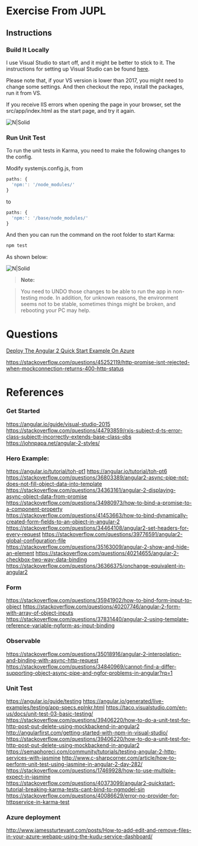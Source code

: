 # Exercise From JUPL

## Instructions 

### Build It Locally

I use Visual Studio to start off, and it might be better to stick to it. The instructions for setting up Visual Studio can be found [here](https://angular.io/guide/visual-studio-2015). 

Please note that, if your VS version is lower than 2017, you might need to change some settings. And then checkout the repo, install the packages, run it from VS.

If you receive IIS errors when opening the page in your browser, set the src/app/index.html as the start page, and try it again.


![N|Solid](https://zlxadhkust.files.wordpress.com/2017/07/upd-fail.png)



### Run Unit Test 

To run the unit tests in Karma, you need to make the following changes to the config.

Modify systemjs.config.js, from 
```javascript
paths: {
  'npm:': '/node_modules/'
}
```
to
```javascript
paths: {
  'npm:': '/base/node_modules/'
}
```
	
And then you can run the command on the root folder to start Karma:
```sh
npm test
```

As shown below:


![N|Solid](https://zlxadhkust.files.wordpress.com/2017/07/002.png)


> **Note:**

> You need to UNDO those changes to be able to run the app in non-testing mode. In addition, for unknown reasons, the environment seems not to be stable, sometimes things might be broken, and rebooting your PC may help.



# Questions

 [Deploy The Angular 2 Quick Start Example On Azure][1]


https://stackoverflow.com/questions/45252119/http-promise-isnt-rejected-when-mockconnection-returns-400-http-status




# References



### Get Started

https://angular.io/guide/visual-studio-2015
https://stackoverflow.com/questions/44793859/rxjs-subject-d-ts-error-class-subjectt-incorrectly-extends-base-class-obs  
https://johnpapa.net/angular-2-styles/

### Hero Example:
https://angular.io/tutorial/toh-pt1
https://angular.io/tutorial/toh-pt6
https://stackoverflow.com/questions/36803389/angular2-async-pipe-not-does-not-fill-object-data-into-template
https://stackoverflow.com/questions/34363161/angular-2-displaying-async-object-data-from-promise
https://stackoverflow.com/questions/34980973/how-to-bind-a-promise-to-a-component-property
https://stackoverflow.com/questions/41453663/how-to-bind-dynamically-created-form-fields-to-an-object-in-angular-2
https://stackoverflow.com/questions/34464108/angular2-set-headers-for-every-request
https://stackoverflow.com/questions/39776591/angular2-global-configuration-file
https://stackoverflow.com/questions/35163009/angular-2-show-and-hide-an-element
https://stackoverflow.com/questions/40214655/angular-2-checkbox-two-way-data-binding
https://stackoverflow.com/questions/36366375/onchange-equivalent-in-angular2

### Form

https://stackoverflow.com/questions/35941902/how-to-bind-form-input-to-object
https://stackoverflow.com/questions/40207746/angular-2-form-with-array-of-object-inputs
https://stackoverflow.com/questions/37831440/angular-2-using-template-reference-variable-ngform-as-input-binding

### Observable
https://stackoverflow.com/questions/35018916/angular-2-interpolation-and-binding-with-async-http-request
https://stackoverflow.com/questions/34840969/cannot-find-a-differ-supporting-object-async-pipe-and-ngfor-problems-in-angular?rq=1

### Unit Test
https://angular.io/guide/testing
https://angular.io/generated/live-examples/testing/app-specs.eplnkr.html
https://taco.visualstudio.com/en-us/docs/unit-test-03-basic-testing/
https://stackoverflow.com/questions/39406220/how-to-do-a-unit-test-for-http-post-put-delete-using-mockbackend-in-angular2
http://angularfirst.com/getting-started-with-npm-in-visual-studio/
https://stackoverflow.com/questions/39406220/how-to-do-a-unit-test-for-http-post-put-delete-using-mockbackend-in-angular2
https://semaphoreci.com/community/tutorials/testing-angular-2-http-services-with-jasmine
http://www.c-sharpcorner.com/article/how-to-perform-unit-test-using-jasmine-in-angular-2-day-282/
https://stackoverflow.com/questions/17469928/how-to-use-multiple-expect-in-jasmine
https://stackoverflow.com/questions/40373099/angular2-quickstart-tutorial-breaking-karma-tests-cant-bind-to-ngmodel-sin
https://stackoverflow.com/questions/40086629/error-no-provider-for-httpservice-in-karma-test

### Azure deployment
http://www.jamessturtevant.com/posts/How-to-add-edit-and-remove-files-in-your-azure-webapp-using-the-kudu-service-dashboard/





  [1]: https://stackoverflow.com/questions/45253823/deploy-angular-2-quick-start-example-on-azure